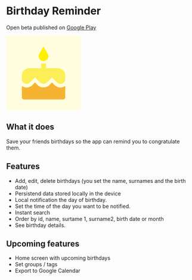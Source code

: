 # Birthday Reminder

Open beta published on [Google Play](https://play.google.com/store/apps/details?id=com.cofoi_apps.birthday_reminder)

<img src="./assets/images/icon.png" alt="birthday reminder app icon" width="200"/>

## What it does

Save your friends birthdays so the app can remind you to congratulate them.

## Features
- Add, edit, delete birthdays (you set the name, surnames and the birth date)
- Persistend data stored locally in the device
- Local notification the day of birthday.
- Set the time of the day you want to be notified.
- Instant search
- Order by id, name, surtame 1, surname2, birth date or month
- See birthday details.

## Upcoming features
- Home screen with upcoming birthdays
- Set groups / tags
- Export to Google Calendar
